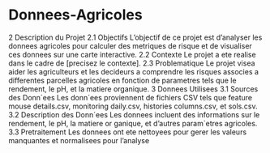 # Donnees-Agricoles
2 Description du Projet
2.1 Objectifs
 L’objectif de ce projet est d’analyser les donnees agricoles pour calculer des
 metriques de risque et de visualiser ces donnees sur une carte interactive.
2.2 Contexte
 Le projet a ete realise dans le cadre de [precisez le contexte].
2.3 Problematique
 Le projet visea aider les agriculteurs et les decideurs a comprendre les risques
 associes a differentes parcelles agricoles en fonction de parametres tels que le
 rendement, le pH, et la matiere organique.
3 Donnees Utilisees
3.1 Sources des Donn´ees
 Les donn´ees proviennent de fichiers CSV tels que feature
 mouse
 details.csv, monitoring
 daily.csv, histories
 columns.csv, et sols.csv.
3.2 Description des Donn´ees
 Les donnees incluent des informations sur le rendement, le pH, la matiere or
ganique, et d’autres param`etres agricoles.
3.3 Pretraitement
 Les donnees ont ete nettoyees pour gerer les valeurs manquantes et normalisees
 pour l’analyse

